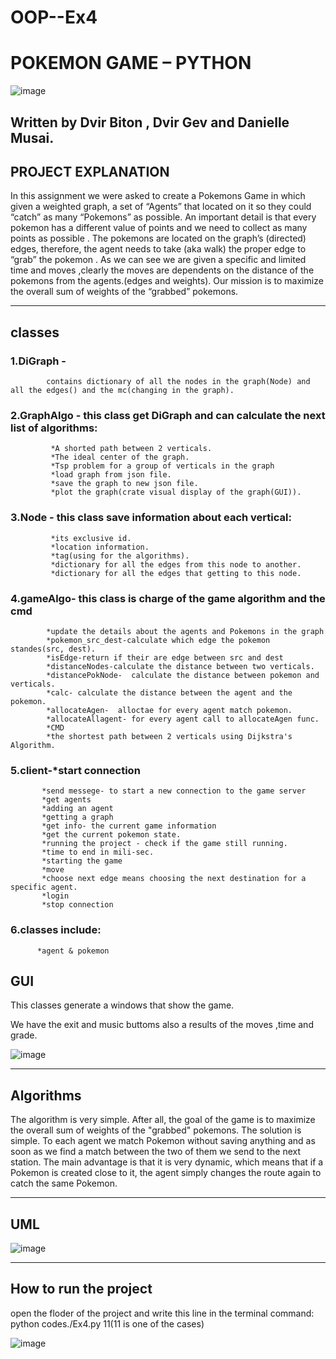 
# OOP--Ex4
# POKEMON GAME – PYTHON
![image](https://user-images.githubusercontent.com/92378800/148260320-c740a7f5-ddf1-498e-bd29-94911c4e2d84.png)


## Written by Dvir Biton , Dvir Gev and Danielle Musai.

## PROJECT EXPLANATION

In this assignment  we were asked to create a Pokemons Game in which given a weighted graph, a set of “Agents” that located on it so they could “catch” as many “Pokemons” as possible.
An important detail is that every pokemon has a different value of points  and we need to collect as many points as possible .
The pokemons are located on the graph’s (directed) edges, therefore, the agent needs to take (aka walk) the proper edge to “grab” the pokemon .
As we can see we are given a specific and limited time and moves ,clearly the moves are dependents on the distance of the pokemons from the agents.(edges and weights).
Our mission is to maximize the overall sum of weights of the “grabbed” pokemons.

---
## classes

### 1.DiGraph - 
            contains dictionary of all the nodes in the graph(Node) and all the edges() and the mc(changing in the graph).

### 2.GraphAlgo - this class get DiGraph and can calculate the next list of algorithms:
             *A shorted path between 2 verticals.
             *The ideal center of the graph.
             *Tsp problem for a group of verticals in the graph
             *load graph from json file.
             *save the graph to new json file.
             *plot the graph(crate visual display of the graph(GUI)).

### 3.Node - this class save information about each vertical:
             *its exclusive id.
             *location information.
             *tag(using for the algorithms).
             *dictionary for all the edges from this node to another.
             *dictionary for all the edges that getting to this node.

### 4.gameAlgo- this class is charge of the game algorithm and the cmd
            *update the details about the agents and Pokemons in the graph
            *pokemon_src_dest-calculate which edge the pokemon standes(src, dest).
            *isEdge-return if their are edge between src and dest
            *distanceNodes-calculate the distance between two verticals.
            *distancePokNode-  calculate the distance between pokemon and verticals.
            *calc- calculate the distance between the agent and the pokemon.
            *allocateAgen-  alloctae for every agent match pokemon.
            *allocateAllagent- for every agent call to allocateAgen func.
            *CMD
            *the shortest path between 2 verticals using Dijkstra's Algorithm.

### 5.client-*start connection
           *send messege- to start a new connection to the game server
           *get agents
           *adding an agent
           *getting a graph
           *get info- the current game information
           *get the current pokemon state.
           *running the project - check if the game still running.
           *time to end in mili-sec.
           *starting the game 
           *move
           *choose next edge means choosing the next destination for a specific agent.
           *login
           *stop connection

### 6.classes include: 
          *agent & pokemon


## GUI
This classes generate a windows that show the game.

We have the exit and music buttoms also a results of the moves ,time and grade. 


![image](https://user-images.githubusercontent.com/92378800/148246637-1c7fe8ac-5531-4a0b-8d05-651b6a56c333.png)

----

## Algorithms

The algorithm is very simple.
After all, the goal of the game is to maximize the overall sum of weights of the "grabbed" pokemons.
The solution is simple. To each agent we match Pokemon without saving anything and as soon as we find a match between the two of them we send to the next station.
The main advantage is that it is very dynamic, which means that if a Pokemon is created close to it, the agent simply changes the route again to catch the same Pokemon.


---

## UML

![image](https://user-images.githubusercontent.com/92378800/148247697-b445d322-1915-443b-a8a2-eecd0fc4496c.png)

----
## How to run the project
open the floder of the project and write this line in the terminal command:
python codes./Ex4.py 11(11 is one of the cases)

![image](https://user-images.githubusercontent.com/92378800/148261828-9a3d3395-09b4-4c0e-a500-e3ff06c1ad0c.png)



